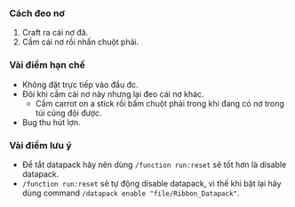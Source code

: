 ### Cách đeo nơ

1. Craft ra cái nơ đã.
2. Cầm cái nơ rồi nhấn chuột phải.


### Vài điểm hạn chế

+ Không đặt trực tiếp vào đầu đc.
+ Đôi khi cầm cái nơ này nhưng lại đeo cái nơ khác.
  + Cầm carrot on a stick rồi bấm chuột phải trong khi đang có nơ trong túi cũng đội được.
+ Bug thu hút lợn.


### Vài điểm lưu ý

+ Để tắt datapack hãy nên dùng ```/function run:reset``` sẽ tốt hơn là disable datapack.
+ ```/function run:reset``` sẽ tự động disable datapack, vì thế khi bật lại hãy dùng command ```/datapack enable "file/Ribbon_Datapack"```.
